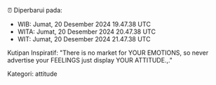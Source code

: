 ⏰ Diperbarui pada:
- WIB: Jumat, 20 Desember 2024 19.47.38 UTC
- WITA: Jumat, 20 Desember 2024 20.47.38 UTC
- WIT: Jumat, 20 Desember 2024 21.47.38 UTC

Kutipan Inspiratif:
"There is no market for YOUR EMOTIONS, so never advertise your FEELINGS just display YOUR ATTITUDE.,."


Kategori: attitude

